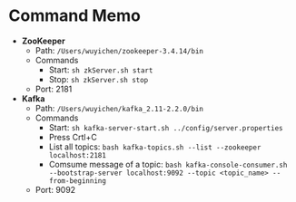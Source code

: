# Command Memo

- **ZooKeeper**
   - Path: `/Users/wuyichen/zookeeper-3.4.14/bin`
   - Commands
      - Start: `sh zkServer.sh start`
      - Stop: `sh zkServer.sh stop`
   - Port: 2181
- **Kafka**
   - Path: `/Users/wuyichen/kafka_2.11-2.2.0/bin`
   - Commands
      - Start: `sh kafka-server-start.sh ../config/server.properties`
      - Press Crtl+C
      - List all topics: `bash kafka-topics.sh --list --zookeeper localhost:2181`
      - Comsume message of a topic: `bash kafka-console-consumer.sh --bootstrap-server localhost:9092 --topic <topic_name> --from-beginning`
   - Port: 9092
